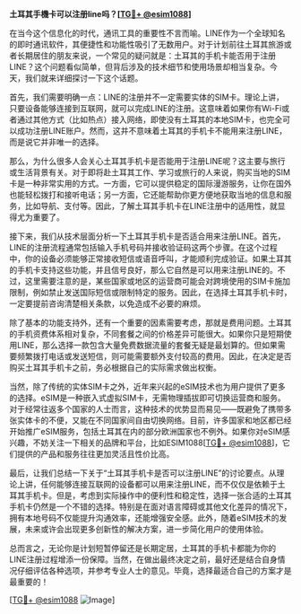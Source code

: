 **土耳其手機卡可以注册line吗？[[TG💪+ @esim1088](https://t.me/s/esim1088)]**

在当今这个信息化的时代，通讯工具的重要性不言而喻。LINE作为一个全球知名的即时通讯软件，其便捷性和功能性吸引了无数用户。对于计划前往土耳其旅游或者长期居住的朋友来说，一个常见的疑问就是：土耳其的手机卡能否用于注册LINE？这个问题看似简单，但背后涉及的技术细节和使用场景却相当复杂。今天，我们就来详细探讨一下这个话题。

首先，我们需要明确一点：LINE的注册并不一定需要实体的SIM卡。理论上讲，只要设备能够连接到互联网，就可以完成LINE的注册。这意味着如果你有Wi-Fi或者通过其他方式（比如热点）接入网络，即使没有土耳其的本地SIM卡，也完全可以成功注册LINE账户。然而，这并不意味着土耳其的手机卡不能用来注册LINE，而是说它并非唯一的选择。

那么，为什么很多人会关心土耳其手机卡是否能用于注册LINE呢？这主要与旅行或生活背景有关。对于即将赴土耳其工作、学习或旅行的人来说，购买当地的SIM卡是一种非常实用的方式。一方面，它可以提供稳定的国际漫游服务，让你在国外也能轻松拨打和接听电话；另一方面，它还能帮助你更方便地获取当地的信息和服务，比如导航、支付等。因此，了解土耳其手机卡在LINE注册中的适用性，就显得尤为重要了。

接下来，我们从技术层面分析一下土耳其手机卡是否适合用来注册LINE。首先，LINE的注册流程通常包括输入手机号码并接收验证码这两个步骤。在这个过程中，你的设备必须能够正常接收短信或语音呼叫，才能顺利完成验证。如果土耳其的手机卡支持这些功能，并且信号良好，那么它自然是可以用来注册LINE的。不过，这里需要注意的是，某些国家或地区的运营商可能会对跨境使用的SIM卡施加限制，例如禁止发送国际短信或限制特定的服务。因此，在选择土耳其手机卡时，一定要提前咨询清楚相关条款，以免造成不必要的麻烦。

除了基本的功能支持外，还有一个重要的因素需要考虑，那就是费用问题。土耳其的手机资费体系相对复杂，不同套餐之间的价格差异可能很大。如果你只是短期使用LINE，那么选择一款包含大量免费数据流量的套餐无疑是最划算的。但如果需要频繁拨打电话或发送短信，则可能需要额外支付较高的费用。因此，在决定是否购买土耳其手机卡之前，务必根据自己的实际需求做出权衡。

当然，除了传统的实体SIM卡之外，近年来兴起的eSIM技术也为用户提供了更多的选择。eSIM是一种嵌入式虚拟SIM卡，无需物理插拔即可切换运营商和服务。对于经常往返多个国家的人士而言，这种技术的优势显而易见——既避免了携带多张实体卡的不便，又能在不同国家间自由切换网络。目前，许多国家和地区都已经开始推广eSIM服务，包括土耳其在内的部分欧洲国家也不例外。如果你对eSIM感兴趣，不妨关注一下相关的品牌和平台，比如ESIM1088[[TG💪+ @esim1088](https://t.me/s/esim1088)]，它们提供的产品和服务往往更加灵活且性价比高。

最后，让我们总结一下关于“土耳其手机卡是否可以注册LINE”的讨论要点。从理论上讲，任何能够连接互联网的设备都可以用来注册LINE，而不仅仅是依赖于土耳其手机卡。但是，考虑到实际操作中的便利性和稳定性，选择一张合适的土耳其手机卡仍然是一个不错的选择。特别是在面对语言障碍或其他文化差异的情况下，拥有本地号码不仅能提升沟通效率，还能增强安全感。此外，随着eSIM技术的发展，未来或许会出现更多创新性的解决方案，进一步简化用户的使用体验。

总而言之，无论你是计划短暂停留还是长期定居，土耳其的手机卡都能为你的LINE注册过程增添一份保障。当然，在做出最终决定之前，最好还是结合自身情况仔细评估各种选项，并参考专业人士的意见。毕竟，选择最适合自己的方案才是最重要的！

[[TG💪+ @esim1088](https://t.me/s/esim1088) ![Image](https://i.postimg.cc/4NQfJmqS/Snipaste-2025-05-13-00-14-12.png)]